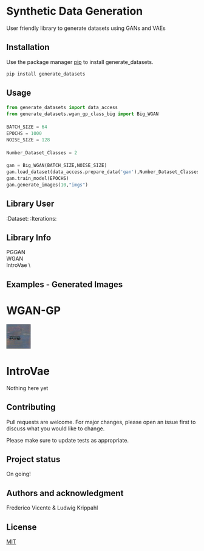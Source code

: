 # Synthetic Data Generation

User friendly library to generate datasets using GANs and VAEs

## Installation

Use the package manager [pip](https://pip.pypa.io/en/stable/) to install generate_datasets.

```bash
pip install generate_datasets
```

## Usage

```python
from generate_datasets import data_access
from generate_datasets.wgan_gp_class_big import Big_WGAN

BATCH_SIZE = 64
EPOCHS = 1000
NOISE_SIZE = 128

Number_Dataset_Classes = 2

gan = Big_WGAN(BATCH_SIZE,NOISE_SIZE)
gan.load_dataset(data_access.prepare_data('gan'),Number_Dataset_Classes)
gan.train_model(EPOCHS)
gan.generate_images(10,"imgs")
```


## Library User

:Dataset:
:Iterations:

## Library Info

PGGAN \
WGAN \
IntroVae \


## Examples - Generated Images

# WGAN-GP

![Image generated by WGAN-GP](images/WGAN-GP/train_1.png?raw=true "WGAN-GP Image")

# IntroVae

Nothing here yet

## Contributing
Pull requests are welcome. For major changes, please open an issue first to discuss what you would like to change.

Please make sure to update tests as appropriate.

## Project status
On going!

## Authors and acknowledgment
Frederico Vicente & Ludwig Krippahl

## License
[MIT](https://choosealicense.com/licenses/mit/)
